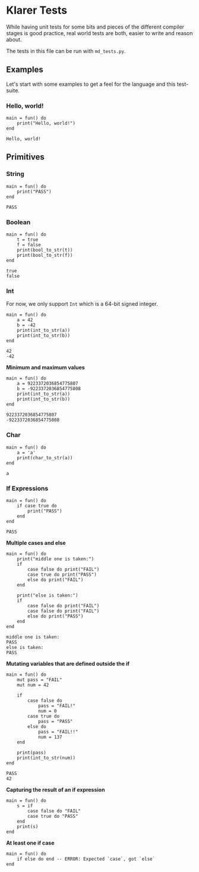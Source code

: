 # Klarer Tests

While having unit tests for some bits and pieces of the different compiler stages
is good practice, real world tests are both, easier to write and reason about.

The tests in this file can be run with `md_tests.py`.

## Examples

Let's start with some examples to get a feel for the language and this test-suite.

### Hello, world!

```klarer
main = fun() do
    print("Hello, world!")
end
```

```
Hello, world!
```

## Primitives

### String

```klarer
main = fun() do
    print("PASS")
end
```

```
PASS
```

### Boolean

```klarer
main = fun() do
    t = true
    f = false
    print(bool_to_str(t))
    print(bool_to_str(f))
end
```

```
true
false
```

### Int

For now, we only support `Int` which is a 64-bit signed integer.

```klarer
main = fun() do
    a = 42
    b = -42
    print(int_to_str(a))
    print(int_to_str(b))
end
```

```
42
-42
```

**Minimum and maximum values**

```klarer
main = fun() do
    a = 9223372036854775807
    b = -9223372036854775808
    print(int_to_str(a))
    print(int_to_str(b))
end
```

```
9223372036854775807
-9223372036854775808
```

### Char

```klarer
main = fun() do
    a = 'a'
    print(char_to_str(a))
end
```

```
a
```

### If Expressions

```klarer
main = fun() do
    if case true do
        print("PASS")
    end
end
```

```
PASS
```

**Multiple cases and else**

```klarer
main = fun() do
    print("middle one is taken:")
    if
        case false do print("FAIL")
        case true do print("PASS")
        else do print("FAIL")
    end

    print("else is taken:")
    if
        case false do print("FAIL")
        case false do print("FAIL")
        else do print("PASS")
    end
end
```

```
middle one is taken:
PASS
else is taken:
PASS
```

**Mutating variables that are defined outside the if**

```klarer
main = fun() do
    mut pass = "FAIL"
    mut num = 42

    if
        case false do
            pass = "FAIL!"
            num = 0
        case true do
            pass = "PASS"
        else do
            pass = "FAIL!!"
            num = 137
    end

    print(pass)
    print(int_to_str(num))
end
```

```
PASS
42
```

**Capturing the result of an if expression**

```klarer
main = fun() do
    s = if
        case false do "FAIL"
        case true do "PASS"
    end
    print(s)
end
```

**At least one if case**

```klarer
main = fun() do
    if else do end -- ERROR: Expected `case`, got `else`
end
```
